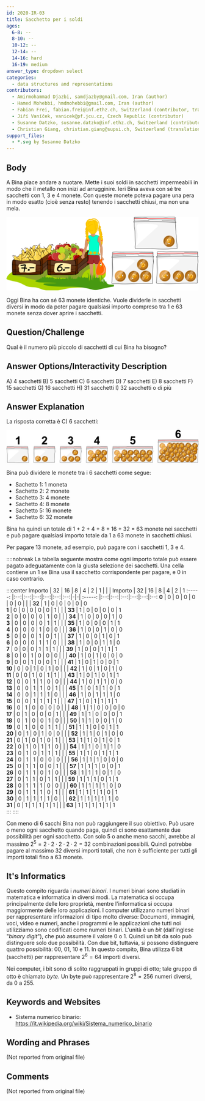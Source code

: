 ```yaml
---
id: 2020-IR-03
title: Sacchetto per i soldi
ages:
  6-8: --
  8-10: --
  10-12: --
  12-14: --
  14-16: hard
  16-19: medium
answer_type: dropdown select
categories:
  - data structures and representations
contributors:
  - Amirmohammad Djazbi, samdjazby@gmail.com, Iran (author)
  - Hamed Mohebbi, hmdmohebbi@gmail.com, Iran (author)
  - Fabian Frei, fabian.frei@inf.ethz.ch, Switzerland (contributor, translation from English into German)
  - Jiří Vaníček, vanicek@pf.jcu.cz, Czech Republic (contributor)
  - Susanne Datzko, susanne.datzko@inf.ethz.ch, Switzerland (contributor, graphics)
  - Christian Giang, christian.giang@supsi.ch, Switzerland (translation from German into Italian)
support_files:
  - *.svg by Susanne Datzko
---
```



## Body

A Bina piace andare a nuotare. Mette i suoi soldi in sacchetti impermeabili in modo che il metallo non inizi ad arrugginire. Ieri Bina aveva con sé tre sacchetti con 1, 3 e 4 monete. Con queste monete poteva pagare una pera in modo esatto (cioè senza resto) tenendo i sacchetti chiusi, ma non una mela.

![](graphics/2020-IR-03_taskbody-optimized.svg "Étales de fruits (500px)")

Oggi Bina ha con sé 63 monete identiche. Vuole dividerle in sacchetti diversi in modo da poter pagare qualsiasi importo compreso tra 1 e 63 monete senza dover aprire i sacchetti.


## Question/Challenge

Qual è il numero più piccolo di sacchetti di cui Bina ha bisogno?


## Answer Options/Interactivity Description


 A)  4 sacchetti
 B)  5 sacchetti
 C)  6 sacchetti
 D)  7 sacchetti
 E)  8 sacchetti
 F)  15 sacchetti
 G)  16 sacchetti
 H)  31 sacchetti
 I)  32 sacchetti o di più


## Answer Explanation

La risposta corretta è C) 6 sacchetti: 

![](graphics/2020-IR-03_solution-compatible.svg "Solution (500px)")

Bina può dividere le monete tra i 6 sacchetti come segue: 
 - Sachetto 1: 1 moneta
 - Sachetto 2: 2 monete
 - Sachetto 3: 4 monete
 - Sachetto 4: 8 monete
 - Sachetto 5: 16 monete
 - Sachetto 6: 32 monete
 
Bina ha quindi un totale di 1 + 2 + 4 + 8 + 16 + 32 = 63 monete nei sacchetti e può pagare qualsiasi importo totale da 1 a 63 monete in sacchetti chiusi.

Per pagare 13 monete, ad esempio, può pagare con i sacchetti 1, 3 e 4.

::::nobreak
La tabella seguente mostra come ogni importo totale può essere pagato adeguatamente con la giusta selezione dei sacchetti. Una cella contiene un 1 se Bina usa il sacchetto corrispondente per pagare, e 0 in caso contrario.
 
:::center
Importo | 32 | 16 | 8  | 4  | 2  | 1  | | | Importo | 32 | 16 | 8  | 4  | 2  | 1 
:-----: |:--:|:--:|:--:|:--:|:--:|:--:|-|-| :-----: |:--:|:--:|:--:|:--:|:--:|:--:
 **0**  | 0  | 0  | 0  | 0  | 0  | 0  | | | **32**  | 1  | 0  | 0  | 0  | 0  | 0  
 **1**  | 0  | 0  | 0  | 0  | 0  | 1  | | | **33**  | 1  | 0  | 0  | 0  | 0  | 1  
 **2**  | 0  | 0  | 0  | 0  | 1  | 0  | | | **34**  | 1  | 0  | 0  | 0  | 1  | 0  
 **3**  | 0  | 0  | 0  | 0  | 1  | 1  | | | **35**  | 1  | 0  | 0  | 0  | 1  | 1  
 **4**  | 0  | 0  | 0  | 1  | 0  | 0  | | | **36**  | 1  | 0  | 0  | 1  | 0  | 0  
 **5**  | 0  | 0  | 0  | 1  | 0  | 1  | | | **37**  | 1  | 0  | 0  | 1  | 0  | 1  
 **6**  | 0  | 0  | 0  | 1  | 1  | 0  | | | **38**  | 1  | 0  | 0  | 1  | 1  | 0  
 **7**  | 0  | 0  | 0  | 1  | 1  | 1  | | | **39**  | 1  | 0  | 0  | 1  | 1  | 1  
 **8**  | 0  | 0  | 1  | 0  | 0  | 0  | | | **40**  | 1  | 0  | 1  | 0  | 0  | 0  
 **9**  | 0  | 0  | 1  | 0  | 0  | 1  | | | **41**  | 1  | 0  | 1  | 0  | 0  | 1  
**10**  | 0  | 0  | 1  | 0  | 1  | 0  | | | **42**  | 1  | 0  | 1  | 0  | 1  | 0  
**11**  | 0  | 0  | 1  | 0  | 1  | 1  | | | **43**  | 1  | 0  | 1  | 0  | 1  | 1  
**12**  | 0  | 0  | 1  | 1  | 0  | 0  | | | **44**  | 1  | 0  | 1  | 1  | 0  | 0  
**13**  | 0  | 0  | 1  | 1  | 0  | 1  | | | **45**  | 1  | 0  | 1  | 1  | 0  | 1  
**14**  | 0  | 0  | 1  | 1  | 1  | 0  | | | **46**  | 1  | 0  | 1  | 1  | 1  | 0  
**15**  | 0  | 0  | 1  | 1  | 1  | 1  | | | **47**  | 1  | 0  | 1  | 1  | 1  | 1  
**16**  | 0  | 1  | 0  | 0  | 0  | 0  | | | **48**  | 1  | 1  | 0  | 0  | 0  | 0  
**17**  | 0  | 1  | 0  | 0  | 0  | 1  | | | **49**  | 1  | 1  | 0  | 0  | 0  | 1  
**18**  | 0  | 1  | 0  | 0  | 1  | 0  | | | **50**  | 1  | 1  | 0  | 0  | 1  | 0  
**19**  | 0  | 1  | 0  | 0  | 1  | 1  | | | **51**  | 1  | 1  | 0  | 0  | 1  | 1  
**20**  | 0  | 1  | 0  | 1  | 0  | 0  | | | **52**  | 1  | 1  | 0  | 1  | 0  | 0  
**21**  | 0  | 1  | 0  | 1  | 0  | 1  | | | **53**  | 1  | 1  | 0  | 1  | 0  | 1  
**22**  | 0  | 1  | 0  | 1  | 1  | 0  | | | **54**  | 1  | 1  | 0  | 1  | 1  | 0  
**23**  | 0  | 1  | 0  | 1  | 1  | 1  | | | **55**  | 1  | 1  | 0  | 1  | 1  | 1  
**24**  | 0  | 1  | 1  | 0  | 0  | 0  | | | **56**  | 1  | 1  | 1  | 0  | 0  | 0  
**25**  | 0  | 1  | 1  | 0  | 0  | 1  | | | **57**  | 1  | 1  | 1  | 0  | 0  | 1  
**26**  | 0  | 1  | 1  | 0  | 1  | 0  | | | **58**  | 1  | 1  | 1  | 0  | 1  | 0  
**27**  | 0  | 1  | 1  | 0  | 1  | 1  | | | **59**  | 1  | 1  | 1  | 0  | 1  | 1  
**28**  | 0  | 1  | 1  | 1  | 0  | 0  | | | **60**  | 1  | 1  | 1  | 1  | 0  | 0  
**29**  | 0  | 1  | 1  | 1  | 0  | 1  | | | **61**  | 1  | 1  | 1  | 1  | 0  | 1  
**30**  | 0  | 1  | 1  | 1  | 1  | 0  | | | **62**  | 1  | 1  | 1  | 1  | 1  | 0  
**31**  | 0  | 1  | 1  | 1  | 1  | 1  | | | **63**  | 1  | 1  | 1  | 1  | 1  | 1  
:::
::::

Con meno di 6 sacchi Bina non può raggiungere il suo obiettivo. Può usare o meno ogni sacchetto quando paga, quindi ci sono esattamente due possibilità per ogni sacchetto. Con solo 5 o anche meno sacchi, avrebbe al massimo $2^5 = 2 \cdot 2 \cdot 2 \cdot 2 \cdot 2 = 32$ combinazioni possibili. Quindi potrebbe pagare al massimo 32 diversi importi totali, che non è sufficiente per tutti gli importi totali fino a 63 monete. 


## It's Informatics

Questo compito riguarda i _numeri binari_. I numeri binari sono studiati in matematica e informatica in diversi modi. La matematica si occupa principalmente delle loro proprietà, mentre l'informatica si occupa maggiormente delle loro applicazioni. I computer utilizzano numeri binari per rappresentare informazioni di tipo molto diverso: Documenti, immagini, voci, video e numeri, anche i programmi e le applicazioni che tutti noi utilizziamo sono codificati come numeri binari. L'unità è un _bit_ (dall'inglese "_binary digit_"), che può assumere il valore 0 o 1. Quindi un bit da solo può distinguere solo due possibilità.  Con due bit, tuttavia, si possono distinguere quattro possibilità: 00, 01, 10 e 11. In questo compito, Bina utilizza 6 bit (sacchetti) per rappresentare $2^6 = 64$ importi diversi. 

Nei computer, i bit sono di solito raggruppati in gruppi di otto; tale gruppo di otto è chiamato _byte_. Un byte può rappresentare $2^8 = 256$ numeri diversi, da 0 a 255.


## Keywords and Websites

 - Sistema numerico binario: https://it.wikipedia.org/wiki/Sistema_numerico_binario 


## Wording and Phrases

(Not reported from original file)


## Comments

(Not reported from original file)
